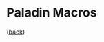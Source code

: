 <!--
    =====================================
    generator=datazen
    version=3.2.0
    hash=9c48cd691ed523be718053478157086c
    =====================================
-->

# Paladin Macros

([back](README.md))
